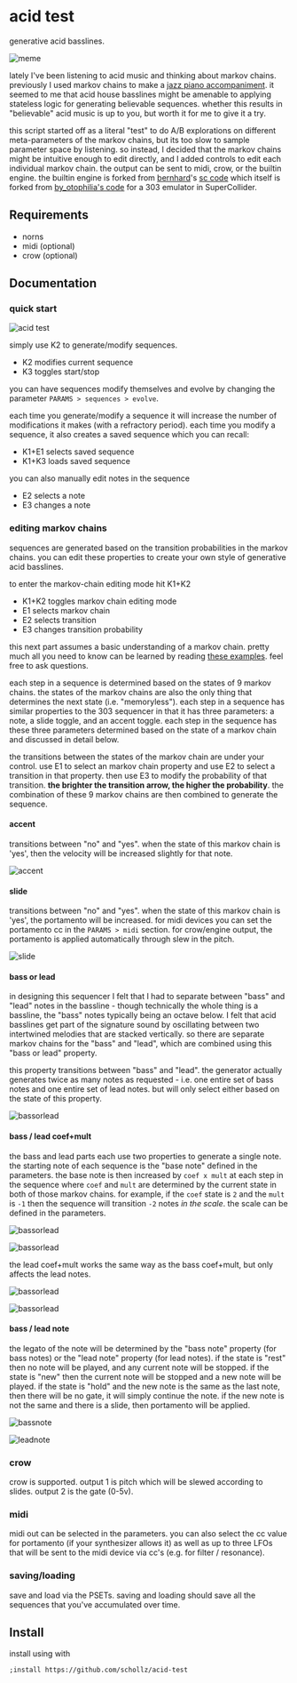 # acid test

generative acid basslines.

![meme](/img/meme.png)

lately I've been listening to acid music and thinking about markov chains. previously I used markov chains to make a [jazz piano accompaniment](https://github.com/schollz/pianoai). it seemed to me that acid house basslines might be amenable to applying stateless logic for generating believable sequences. whether this results in "believable" acid music is up to you, but worth it for me to give it a try.

this script started off as a literal "test" to do A/B explorations on different meta-parameters of the markov chains, but its too slow to sample parameter space by listening. so instead, I decided that the markov chains might be intuitive enough to edit directly, and I added controls to edit each individual markov chain. the output can be sent to midi, crow, or the builtin engine. the builtin engine is forked from [bernhard](https://sccode.org/bernhard)'s [sc code](https://sccode.org/1-5d8) which itself is forked from [by_otophilia's code](https://www.scribd.com/document/424490809/Acid-Otophilia) for a 303 emulator in SuperCollider.


## Requirements

- norns
- midi (optional)
- crow (optional)

## Documentation

### quick start

![acid test](img/acid-test2.png)

simply use K2 to generate/modify sequences.

- K2 modifies current sequence
- K3 toggles start/stop

you can have sequences modify themselves and evolve by changing the parameter `PARAMS > sequences > evolve`.

each time you generate/modify a sequence it will increase the number of modifications it makes (with a refractory period). each time you modify a sequence, it also creates a saved sequence which you can recall:

- K1+E1 selects saved sequence
- K1+K3 loads saved sequence

you can also manually edit notes in the sequence

- E2 selects a note
- E3 changes a note

### editing markov chains

sequences are generated based on the transition probabilities in the markov chains. you can edit these properties to create your own style of generative acid basslines.

to enter the markov-chain editing mode hit K1+K2

- K1+K2 toggles markov chain editing mode
- E1 selects markov chain
- E2 selects transition
- E3 changes transition probability


this next part assumes a basic understanding of a markov chain. pretty much all you need to know can be learned by reading [these examples](https://en.wikipedia.org/wiki/Markov_chain#Examples). feel free to ask questions.

each step in a sequence is determined based on the states of 9 markov chains. the states of the markov chains are also the only thing that determines the next state (i.e. "memoryless"). each step in a sequence has similar properties to the 303 sequencer in that it has three parameters: a note, a slide toggle, and an accent toggle. each step in the sequence has these three parameters determined based on the state of a markov chain and discussed in detail below.

the transitions between the states of the markov chain are under your control. use E1 to select an markov chain property and use E2 to select a transition in that property. then use E3 to modify the probability of that transition. **the brighter the transition arrow, the higher the probability**. the combination of these 9 markov chains are then combined to generate the sequence.

#### accent

transitions between "no" and "yes". when the state of this markov chain is 'yes', then the velocity will be increased slightly for that note.

![accent](/img/accent.png)

#### slide

transitions between "no" and "yes". when the state of this markov chain is 'yes', the portamento will be increased. for midi devices you can set the portamento cc in the `PARAMS > midi` section. for crow/engine output, the portamento is applied automatically through slew in the pitch.

![slide](/img/slide.png)

#### bass or lead

in designing this sequencer I felt that I had to separate between "bass" and "lead" notes in the bassline - though technically the whole thing is a bassline, the "bass" notes typically being an octave below. I felt that acid basslines get part of the signature sound by oscillating between two intertwined melodies that are stacked vertically. so there are separate markov chains for the "bass" and "lead", which are combined using this "bass or lead" property.

this property transitions between "bass" and "lead". the generator actually generates twice as many notes as requested - i.e. one entire set of bass notes and one entire set of lead notes. but will only select either based on the state of this property.

![bassorlead](/img/bassorlead.png)

#### bass / lead coef+mult


the bass and lead parts each use two properties to generate a single note. the starting note of each sequence is the "base note" defined in the parameters. the base note is then increased by `coef x mult` at each step in the sequence where `coef` and `mult` are determined by the current state in both of those markov chains. for example, if the `coef` state is `2` and the `mult` is `-1` then the sequence will transition `-2` notes *in the scale*. the scale can be defined in the parameters.


![bassorlead](/img/basscoef.png)

![bassorlead](/img/bassmult.png)


the lead coef+mult works the same way as the bass coef+mult, but only affects the lead notes.

![bassorlead](/img/leadcoef.png)

![bassorlead](/img/leadmult.png)

#### bass / lead note

the legato of the note will be determined by the "bass note"  property (for bass notes) or the "lead note" property (for lead notes). if the state is "rest" then no note will be played, and any current note will be stopped. if the state is "new" then the current note will be stopped and a new note will be played. if the state is "hold" and the new note is the same as the last note, then there will be no gate, it will simply continue the note. if the new note is not the same and there is a slide, then portamento will be applied.

![bassnote](/img/bassnote.png)

![leadnote](/img/leadnote.png)

### crow

crow is supported. output 1 is pitch which will be slewed according to slides. output 2 is the gate (0-5v).

### midi

midi out can be selected in the parameters. you can also select the cc value for portamento (if your synthesizer allows it) as well as up to three LFOs that will be sent to the midi device via cc's (e.g. for filter / resonance).

### saving/loading

save and load via the PSETs. saving and loading should save all the sequences that you've accumulated over time.

## Install

install using with

```
;install https://github.com/schollz/acid-test
```

